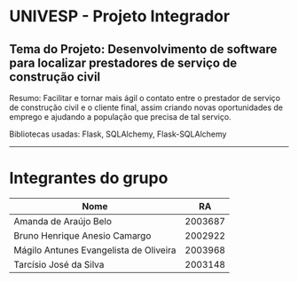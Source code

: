 # **UNIVESP - Projeto Integrador**
## Tema do Projeto: **Desenvolvimento de software para localizar prestadores de serviço de construção civil**
Resumo: Facilitar e tornar mais ágil o contato entre o prestador de serviço de construção civil e o cliente final, assim criando novas oportunidades de emprego e ajudando a população que precisa de tal serviço.

Bibliotecas usadas: Flask, SQLAlchemy, Flask-SQLAlchemy

---

# **Integrantes do grupo**
|Nome                                   |RA         |
|---------------------------------------|-----------|
|Amanda de Araújo Belo                  | 2003687   |
|Bruno Henrique Anesio Camargo          | 2002922   |
|Mágilo Antunes Evangelista de Oliveira | 2003968   |
|Tarcísio José da Silva                 | 2003148   |
